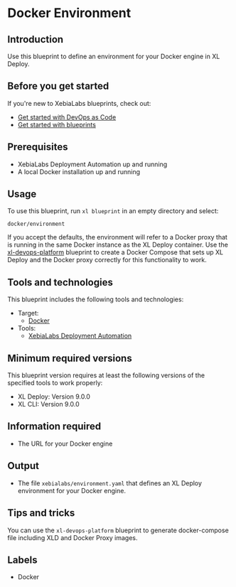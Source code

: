 # Docker Environment

## Introduction

Use this blueprint to define an environment for your Docker engine in XL Deploy.

## Before you get started

If you're new to XebiaLabs blueprints, check out:

* [Get started with DevOps as Code](https://docs.xebialabs.com/xl-release/concept/get-started-with-devops-as-code.html)
* [Get started with blueprints](https://docs.xebialabs.com/xl-release/concept/get-started-with-blueprints.html)

## Prerequisites

* XebiaLabs Deployment Automation up and running
* A local Docker installation up and running

## Usage

To use this blueprint, run `xl blueprint` in an empty directory and select:

```plain
docker/environment
```

If you accept the defaults, the environment will refer to a Docker proxy that is running in the same Docker instance as the XL Deploy container. Use the [xl-devops-platform](https://github.com/xebialabs/blueprints/tree/development/xl-devops-platform) blueprint to create a Docker Compose that sets up XL Deploy and the Docker proxy correctly for this functionality to work.

## Tools and technologies

This blueprint includes the following tools and technologies:

* Target:
  * [Docker](https://www.docker.com/)
* Tools:
  * [XebiaLabs Deployment Automation](https://xebialabs.com/products/xl-deploy/)

## Minimum required versions

This blueprint version requires at least the following versions of the specified tools to work properly:

* XL Deploy: Version 9.0.0
* XL CLI: Version 9.0.0

## Information required

* The URL for your Docker engine

## Output

* The file `xebialabs/environment.yaml` that defines an XL Deploy environment for your Docker engine.

## Tips and tricks

You can use the `xl-devops-platform` blueprint to generate docker-compose file including XLD and Docker Proxy images.

## Labels

* Docker

